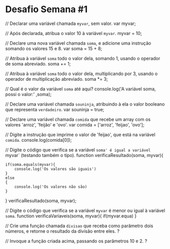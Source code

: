 # Desafio Semana #1

// Declarar uma variável chamada `myvar`, sem valor.
var myvar;

// Após declarada, atribua o valor 10 à variável `myvar`.
myvar = 10;

// Declare uma nova variável chamada `soma`, e adicione uma instrução somando os valores 15 e 8.
var soma = 15 + 8;

// Atribua à variável `soma` todo o valor dela, somando 1, usando o operador de soma abreviado.
soma += 1;

// Atribua à variável `soma` todo o valor dela, multiplicando por 3, usando o operador de multiplicação abreviado.
soma *= 3;

// Qual é o valor da variável `soma` até aqui?
console.log('A variável soma, possi o valor:' ,soma);

// Declare uma variável chamada `souninja`, atribuindo à ela o valor booleano que representa `verdadeiro`.
var souninja = true;

// Declare uma variável chamada `comida` que recebe um array com os valores 'arroz', 'feijão' e 'ovo'.
var comida = ['arroz', 'feijao', 'ovo'];

// Digite a instrução que imprime o valor de 'feijao', que está na variável `comida`.
console.log(comida[0]);

// Digite o código que verifica se a variável `soma' é igual a variável `myvar` (testando também o tipo).
function verificaResultado(soma, myvar){
    
    if(soma.equals(myvar){
        console.log('Os valores são iguais')
    }
    else
    {
        console.log('Os valores não são)
    }
        
}
verificaResultado(soma, myvar);

// Digite o código que verifica se a variável `myvar` é menor ou igual à variável `soma`.
function verificaVariaveis(soma, myvar){
    if(myvar.equa)
}

// Crie uma função chamada `divisao` que receba como parâmetro dois números, e retorne o resultado da divisão entre eles.
?

// Invoque a função criada acima, passando os parâmetros 10 e 2.
?
```